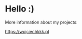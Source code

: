 # Hello :)
More information about my projects:

<a href="https://wojciechkkk.pl/">https://wojciechkkk.pl</a>
